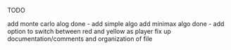 TODO

add monte carlo alog
done - add simple algo
add minimax algo
done - add option to switch between red and yellow as player
fix up documentation/comments and organization of file